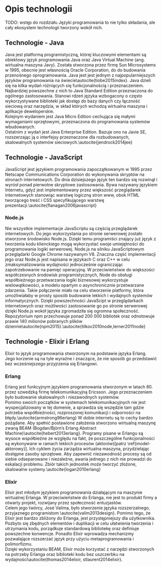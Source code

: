 # Opis technologii

TODO: wstęp do rozdziału
Języki programowania to nie tylko składania, ale cały ekosystem technologii tworzony wokół nich.

## Technologie - Java

Java jest platformą programistyczną, której kluczowymi elementami są obiektowy język programowania Java oraz Java Virtual Machine (ang. wirtualna maszyna Javy). Została stworzona przez firmę Sun Microsystems w 1995, obecnie jest własnością Oracle Corporation, do do budowania przenośnego oprogramowania. Java jest jest jednym z najpopularniejszych języków programowania na świecie\autocite{tiobe2015index}.
Java dzieli się na kilka wydań różniących się funkcjonalnością i przeznaczeniem. Najbardziej powszechne z nich to Java Standard Edition przeznaczona do ogólnego zastosowania. Stanowi rdzeń języka wzbogacony o często wykorzystywane biblioteki jak dostęp do bazy danych czy łączność sieciową oraz narzędzia, w skład których wchodzą wirtualna maszyna i aplikacje deweloperskie.  
Kolejnym wydaniem jest Java Micro Edition cechująca się małymi wymaganiami sprzętowymi, przeznaczona do programowania systemów wbudowanych.  
Ostatnim z wydań jest Java Enterprise Edition. Bazuje ono na Javie SE, rozszerzając ją o interfejsy przeznaczone dla rozbudowanych, skalowalnych systemów sieciowych.\autocite{jendrock2014jee}

## Technologie - JavaScript

JavaScript jest językiem programowania zapoczątkowanym w 1995 przez Netscape Communications Corporation do wykonywania skryptów na stronach internetowych. Do dnia dzisiejszego język ten bardzo się rozwinął i wyrósł ponad pierwotne skryptowe zastosowania. Bywa nazywany językiem Internetu, gdyż jest implementowany przez większość przeglądarek internetowych stanowiąc warstwę logiczną stron www, obok HTML tworzącego treść i CSS specyfikującego warstwę prezentacji.\autocite{flanagan2006javascript}

### Node.js

Nie wszystkie implementacje JavaScriptu są częścią przeglądarek internetowych. Do jego wykorzystania po stronie serwerowej zostało stworzone środowisko Node.js. Dzięki temu programiści znający już język z tworzenia kodu klienckiego mogą wykorzystać swoje umiejętności do programowania logiki serwerowej. Node.js na silniku JavaScriptowym przeglądarki Google Chrome nazywanym V8. Znaczna część implementacji jego oraz Node.js jest napisana w językach C oraz C++ w celu zmaksymalizowania wydajności jednocześnie ograniczając zapotrzebowanie na pamięć operacyjną. W przeciwieństwie do większości współczesnych środowisk programistycznych, Node do obsługi współbieżnego przetwarzania logiki biznesowej wykorzystuje wielowątkowości, a modelu opartym o asynchronicznie przetwarzane zdarzenia. Takie połączenie miało na celu stworzenie platformy, która umożliwiałaby w prosty sposób budowanie lekkich i wydajnych systemów informatycznych. Dzięki powszechności JavaScipt w przeglądarkach internetowych oraz możliwości zastosowanie go po stronie serwerowej dzięki Node.js wokół języka zgromadziła się ogromna społeczność. Repozytorium npm przechowuje ponad 200 000 bibliotek oraz odnotowuje prawie 140 milionów pobranych plików dziennie\autocite{npm2015}.\autocite{tilkov2010node,lerner2011node}

## Technologie - Elixir i Erlang

Elixir to język programowania stworzonym na podstawie języka Erlang. Jego korzenie są na tyle wyraźne i znaczące, że nie sposób go przedstawić bez wcześniejszego przyjrzenia się Erlangowi.

### Erlang

Erlang jest funkcyjnym językiem programowania stworzonym w latach 80. przez szwedzką firmę telekomunikacyjną Ericsson. Jego przeznaczeniem było budowanie skalowalnych i niezawodnych systemów.  
Pomimo swoich początków w systemach telekomunikacyjnych nie jest wyspecjalizowany w tej domenie, a sprawdza się wszędzie tam gdzie potrzeba współbieżności, rozproszonej komunikacji i odporności na błędy.\autocite{armstrong96erlang} W dobie internetu są to cechy bardzo pożądane. Aby spełnić postawione założenia stworzono wirtualną maszynę zwaną BEAM (Bogdan/Björn’s Erlang Abstract Machine)\autocite{hebert2013erlang}. Programy pisane w Erlangu są wysoce współbieżne ze względu na fakt, że poszczególne funkcjonalności są wykonywane w ramach lekkich procesów (aktorów)[patrz \ref{model-aktorowy}]. Ich cyklem życia zarządza wirtualna maszyna, przydzielając dostępne zasoby sprzętowe. Aby zapewnić niezawodność procesy są od siebie odseparowane i niezależne, awaria jednego z nich nie prowadzi do eskalacji problemu. Zbiór takich jednostek może tworzyć złożone, skalowalne systemy.\autocite{logan2010erlang}

### Elixir

Elixir jest młodym językiem programowania działającym na maszynie wirtualnej Erlanga. W przeciwieństwie do Erlanga, nie jest to produkt firmy a otwarty projekt, rozwijany przez społeczność entuzjastów.  
Celem jego twórcy, José Valima, było stworzenie języka rozszerzalnego, przyjaznego programistom \autocite{valim2013design}. Pomimo tego, że Elixir jest bardzo zbliżony do Erlanga, jest przystępniejszy dla użytkownika. Pozbyto się zbędnych elementów i duplikacji w celu ułatwienia tworzenia i utrzymania kodu, porządkuje standardową bibliotekę oraz definiuje powszechne konwencje. Ponadto Elixir wprowadza mechanizmy pozwalające rozszerzać język przy użyciu metaprogramowania i polimorfizmu.  
Dzięki wykorzystaniu BEAM, Elixir może korzystać z narzędzi stworzonych na potrzeby Erlanga oraz biblioteki kodu bez uszczerbku na wydajności\autocite{thomas2014elixir, stlaurent2014elixir}.